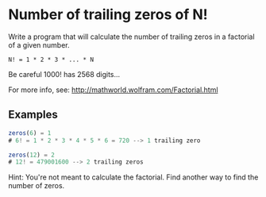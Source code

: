 # Number of trailing zeros of N!

Write a program that will calculate the number of trailing zeros in a factorial of a given number.

`N! = 1 * 2 * 3 * ... * N`

Be careful 1000! has 2568 digits...

For more info, see: http://mathworld.wolfram.com/Factorial.html

## Examples

```javascript
zeros(6) = 1
# 6! = 1 * 2 * 3 * 4 * 5 * 6 = 720 --> 1 trailing zero

zeros(12) = 2
# 12! = 479001600 --> 2 trailing zeros
```

Hint: You're not meant to calculate the factorial. Find another way to find the number of zeros.
